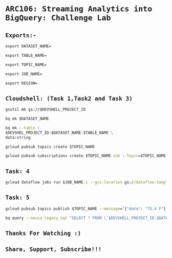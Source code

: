 # ```ARC106: Streaming Analytics into BigQuery: Challenge Lab```

## ```Exports:-```
```cmd
export DATASET_NAME=
```
```cmd
export TABLE_NAME=
```

```cmd
export TOPIC_NAME=
```

```cmd
export JOB_NAME=
```

```cmd
export REGION=
```

## ```Cloudshell: (Task 1,Task2 and Task 3)```
```cmd
gsutil mb gs://$DEVSHELL_PROJECT_ID

bq mk $DATASET_NAME

bq mk --table \
$DEVSHEL_PROJECT_ID:$DATASET_NAME.$TABLE_NAME \
data:string

gcloud pubsub topics create $TOPIC_NAME

gcloud pubsub subscriptions create $TOPIC_NAME-sub --topic=$TOPIC_NAME
```
## ```Task: 4```
```cmd
gcloud dataflow jobs run $JOB_NAME-1 --gcs-location gs://dataflow-templates-$REGION/latest/PubSub_to_BigQuery --region $REGION --staging-location gs://$DEVSHELL_PROJECT_ID/temp --parameters inputTopic=projects/$DEVSHELL_PROJECT_ID/topics/$TOPIC_NAME,outputTableSpec=$DEVSHELL_PROJECT_ID:$DATASET_NAME.$TABLE_NAME
```

## ```Task: 5```
```cmd
gcloud pubsub topics publish $TOPIC_NAME --message='{"data": "73.4 F"}'

bq query --nouse_legacy_sql "SELECT * FROM \`$DEVSHELL_PROJECT_ID.$DATASET_NAME.$TABLE_NAME\`"
```
## ```Thanks For Watching :)```
## ```Share, Support, Subscribe!!!``` 
